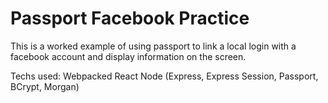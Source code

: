 # Passport Facebook Practice

This is a worked example of using passport to link a local login with a facebook account and display information on the screen.

Techs used:
Webpacked React
Node (Express, Express Session, Passport, BCrypt, Morgan)
